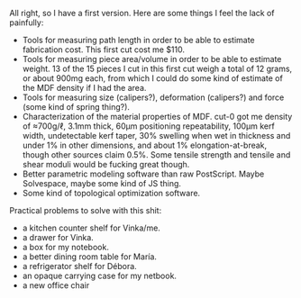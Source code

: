 All right, so I have a first version.  Here are some things I feel the
lack of painfully:

- Tools for measuring path length in order to be able to estimate
  fabrication cost.  This first cut cost me $110.
- Tools for measuring piece area/volume in order to be able to
  estimate weight.  13 of the 15 pieces I cut in this first cut weigh
  a total of 12 grams, or about 900mg each, from which I could do some
  kind of estimate of the MDF density if I had the area.
- Tools for measuring size (calipers?), deformation (calipers?) and
  force (some kind of spring thing?).
- Characterization of the material properties of MDF.  cut-0 got me
  density of ≈700g/ℓ, 3.1mm thick, 60μm positioning repeatability,
  100μm kerf width, undetectable kerf taper, 30% swelling when wet in
  thickness and under 1% in other dimensions, and about 1%
  elongation-at-break, though other sources claim 0.5%.  Some tensile
  strength and tensile and shear moduli would be fucking great though.
- Better parametric modeling software than raw PostScript.  Maybe
  Solvespace, maybe some kind of JS thing.
- Some kind of topological optimization software.

Practical problems to solve with this shit:

- a kitchen counter shelf for Vinka/me.
- a drawer for Vinka.
- a box for my notebook.
- a better dining room table for María.
- a refrigerator shelf for Débora.
- an opaque carrying case for my netbook.
- a new office chair